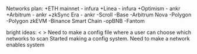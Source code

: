 Networks plan:
+ETH mainnet - infura
+Linea - infura
+Optimism - ankr
+Arbitrum - ankr
+zkSync Era - ankr
-Scroll
-Base
-Arbitrum Nova
-Polygon
-Polygon zkEVM
-Binance Smart Chain
-opBNB
-Fantom

bright ideas:
< > Need to make a config file where a user can choose which networks to scan
Started making a config system. Need to make a network enables system


